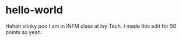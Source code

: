 # hello-world
Hahah stinky poo
I am in INFM class at Ivy Tech. I made this edit for 50 points so yeah.
